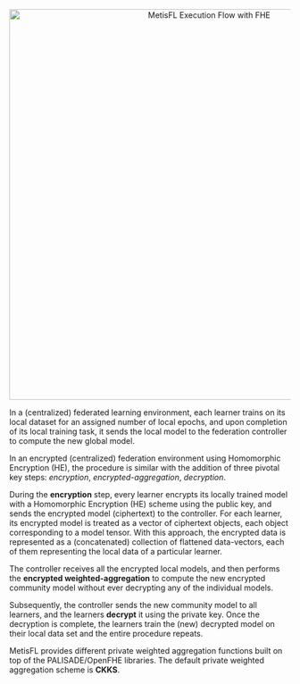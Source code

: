 <div align="center">
 <picture> 
    <source media="(prefers-color-scheme: light)" srcset="https://docs.nevron.ai/img/light/MetisFL-ExecutionFlow-WithEncryption-02.webp" width="700px">
    <img alt="MetisFL Execution Flow with FHE" src="https://docs.nevron.ai/img/dark/MetisFL-ExecutionFlow-WithEncryption-01.webp" width="700px">
</picture>
</div>

In a (centralized) federated learning environment, each learner trains on its local dataset for an assigned number of local epochs, and upon completion of its local training task, it sends the local model to the federation controller to compute the new global model.

In an encrypted (centralized) federation environment using Homomorphic Encryption (HE), the procedure is similar with the addition of three pivotal key steps: _encryption_, _encrypted-aggregation_, _decryption_.

During the **encryption** step, every learner encrypts its locally trained model with a Homomorphic Encryption (HE) scheme using the public key, and sends the encrypted model (ciphertext) to the controller. For each learner, its encrypted model is treated as a vector of ciphertext objects, each object corresponding to a model tensor. With this approach, the encrypted data is represented as a (concatenated) collection of flattened data-vectors, each of them representing the local data of a particular learner.

The controller receives all the encrypted local models, and then performs the **encrypted weighted-aggregation** to compute the new encrypted community model without ever decrypting any of the individual models.

Subsequently, the controller sends the new community model to all learners, and the learners **decrypt** it using the private key. Once the decryption is complete, the learners train the (new) decrypted model on their local data set and the entire procedure repeats.

MetisFL provides different private weighted aggregation functions built on top of the PALISADE/OpenFHE libraries. The default private weighted aggregation scheme is **CKKS**.
